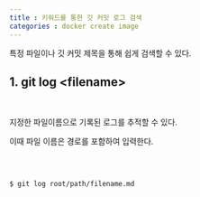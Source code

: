 ```yaml
---
title : 키워드를 통한 깃 커밋 로그 검색
categories : docker create image
---
```


특정 파일이나 깃 커밋 제목을 통해 쉽게 검색할 수 있다.


## 1. git log  \<filename\>

<br>

지정한 파일이름으로 기록된 로그를 추적할 수 있다.

이때 파일 이름은 경로를 포함하여 입력한다.

<br>

```linux

$ git log root/path/filename.md

```









